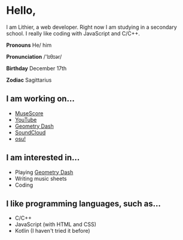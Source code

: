 # Hello,

I am Lithier, a web developer. Right now I am studying in a secondary school. I really like coding with JavaScript and C/C++.

__Pronouns__ He/ him

__Pronunciation__ /'lɪθɪər/

__Birthday__ December 17th

__Zodiac__ Sagittarius

## I am working on...

- [MuseScore](https://musescore.com/user/40423489)
- [YouTube](https://youtube.com/@lithier94675)
- [Geometry Dash](https://gdbrowser.com/u/lithier94675)
- [SoundCloud](https://soundcloud.com/lithier94675)
- [osu!](https://osu.ppy.sh/users/34649968)

## I am interested in...

- Playing [Geometry Dash](https://robtopgames.com) <!-- 2.2 is out -->
- Writing music sheets
- Coding

## I like programming languages, such as...

- C/C++
- JavaScript (with HTML and CSS)
- Kotlin (I haven't tried it before)
